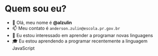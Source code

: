 # Quem sou eu?
- 👋 Olá, meu nome é **@alzulin**
- 📫 Meu contato é
``
anderson.zulin@escola.pr.gov.br
``
- :eyes: Eu estou interessado em aprender a programar novas linguagens
- :mortar_board: Eu estou aprendendo a programar recentemente a linguagem JavaScript
